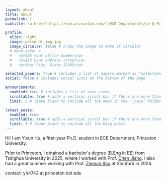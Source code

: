 ```yaml
---
layout: about
title: about
permalink: /
subtitle: <a href='https://ece.princeton.edu/'>ECE Department</a> @ Princeton University

profile:
  align: right
  image: personal_img.jpg
  image_circular: false # crops the image to make it circular
  # more_info: >
  #   <p>555 your office number</p>
  #   <p>123 your address street</p>
  #   <p>Your City, State 12345</p>

selected_papers: true # includes a list of papers marked as "selected={true}"
social: false # includes social icons at the bottom of the page

announcements:
  enabled: true # includes a list of news items
  scrollable: true # adds a vertical scroll bar if there are more than 3 news items
  limit: 5 # leave blank to include all the news in the `_news` folder

latest_posts:
  enabled: true
  scrollable: true # adds a vertical scroll bar if there are more than 3 new posts items
  limit: 3 # leave blank to include all the blog posts
---
```

Hi! I am Yixun Hu, a first-year Ph.D. student in ECE Department, Princeton University. 

Prior to Princeton, I obtained a bachelor's degree (B.Eng in EE) from Tsinghua University in 2025, where I worked with Prof. [Chen Jiang](https://web.ee.tsinghua.edu.cn/jiangchen/en/index.htm). I also had a great summer working with Prof. [Zhenan Bao](https://baogroup.stanford.edu/) at Stanford in 2024. 

contact: yh4742 at princeton dot edu
